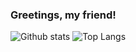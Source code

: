 ### Greetings, my friend! 

![Github stats](https://github-readme-stats.vercel.app/api?username=Danon12n&show_icons=true&theme=react&count_private=true)
![Top Langs](https://github-readme-stats.vercel.app/api/top-langs/?username=Danon12n&langs_count=6&layout=compact&theme=react)
